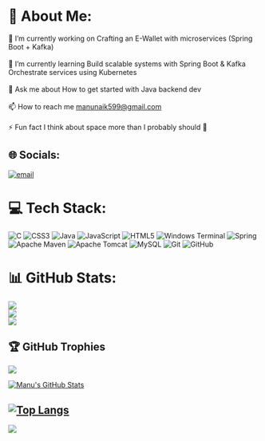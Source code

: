 # 💫 About Me:
🔭 I’m currently working on Crafting an E-Wallet with microservices (Spring Boot + Kafka)<br><br>🌱 I’m currently learning Build scalable systems with Spring Boot & Kafka Orchestrate services using Kubernetes<br><br>💬 Ask me about How to get started with Java backend dev<br><br>📫 How to reach me manunaik599@gmail.com<br><br>⚡ Fun fact I think about space more than I probably should 🚀


## 🌐 Socials:
[![email](https://img.shields.io/badge/Email-D14836?logo=gmail&logoColor=white)](mailto:manunaik599@gmail.com) 

# 💻 Tech Stack:
![C](https://img.shields.io/badge/c-%2300599C.svg?style=for-the-badge&logo=c&logoColor=white) ![CSS3](https://img.shields.io/badge/css3-%231572B6.svg?style=for-the-badge&logo=css3&logoColor=white) ![Java](https://img.shields.io/badge/java-%23ED8B00.svg?style=for-the-badge&logo=openjdk&logoColor=white) ![JavaScript](https://img.shields.io/badge/javascript-%23323330.svg?style=for-the-badge&logo=javascript&logoColor=%23F7DF1E) ![HTML5](https://img.shields.io/badge/html5-%23E34F26.svg?style=for-the-badge&logo=html5&logoColor=white) ![Windows Terminal](https://img.shields.io/badge/Windows%20Terminal-%234D4D4D.svg?style=for-the-badge&logo=windows-terminal&logoColor=white) ![Spring](https://img.shields.io/badge/spring-%236DB33F.svg?style=for-the-badge&logo=spring&logoColor=white) ![Apache Maven](https://img.shields.io/badge/Apache%20Maven-C71A36?style=for-the-badge&logo=Apache%20Maven&logoColor=white) ![Apache Tomcat](https://img.shields.io/badge/apache%20tomcat-%23F8DC75.svg?style=for-the-badge&logo=apache-tomcat&logoColor=black) ![MySQL](https://img.shields.io/badge/mysql-4479A1.svg?style=for-the-badge&logo=mysql&logoColor=white) ![Git](https://img.shields.io/badge/git-%23F05033.svg?style=for-the-badge&logo=git&logoColor=white) ![GitHub](https://img.shields.io/badge/github-%23121011.svg?style=for-the-badge&logo=github&logoColor=white)
# 📊 GitHub Stats:
![](https://github-readme-stats.vercel.app/api?username=ManojNaik2712&theme=neon&hide_border=false&include_all_commits=true&count_private=true)<br/>
![](https://nirzak-streak-stats.vercel.app/?user=ManojNaik2712&theme=neon&hide_border=false)<br/>
![](https://github-readme-stats.vercel.app/api/top-langs/?username=ManojNaik2712&theme=neon&hide_border=false&include_all_commits=true&count_private=true&layout=compact)

## 🏆 GitHub Trophies
![](https://github-profile-trophy.vercel.app/?username=ManojNaik2712&theme=radical&no-frame=false&no-bg=false&margin-w=4)


[![Manu's GitHub Stats](https://github-readme-stats.vercel.app/api?username=ManojNaik2712&show_icons=true&theme=radical)](https://github.com/ManojNaik2712)

[![Top Langs](https://github-readme-stats.vercel.app/api/top-langs/?username=ManojNaik2712&layout=compact&theme=radical)](https://github.com/ManojNaik2712)
---
[![](https://visitcount.itsvg.in/api?id=ManojNaik2712&icon=5&color=4)](https://visitcount.itsvg.in)

<!-- Proudly created with GPRM ( https://gprm.itsvg.in ) -->
